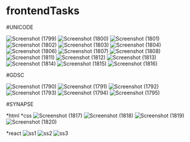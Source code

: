 # frontendTasks

#UNICODE 

![Screenshot (1799)](https://github.com/VishwaJarsaniya/frontendTasks/assets/143692465/81b410a6-fe42-4d8d-87dc-80c6c38c6ddb)
![Screenshot (1800)](https://github.com/VishwaJarsaniya/frontendTasks/assets/143692465/50d52655-9036-4319-aa43-bc90a131f0d5)
![Screenshot (1801)](https://github.com/VishwaJarsaniya/frontendTasks/assets/143692465/7c157a74-f204-4a96-b24d-75ec29359527)
![Screenshot (1802)](https://github.com/VishwaJarsaniya/frontendTasks/assets/143692465/d025312e-a65b-4359-bb31-b737b2a97008)
![Screenshot (1803)](https://github.com/VishwaJarsaniya/frontendTasks/assets/143692465/a29eb9c3-8108-4d0f-a203-6b519e56c009)
![Screenshot (1804)](https://github.com/VishwaJarsaniya/frontendTasks/assets/143692465/3e3a396a-e601-4e53-a3c9-4d088c13ca7f)
![Screenshot (1806)](https://github.com/VishwaJarsaniya/frontendTasks/assets/143692465/a5200657-e614-4239-97fb-89659d538c08)
![Screenshot (1807)](https://github.com/VishwaJarsaniya/frontendTasks/assets/143692465/383725d3-c931-44b9-b0a5-a4c0e6b28bad)
![Screenshot (1808)](https://github.com/VishwaJarsaniya/frontendTasks/assets/143692465/6c4f6eb2-0373-4549-8334-337cf842eb05)
![Screenshot (1811)](https://github.com/VishwaJarsaniya/frontendTasks/assets/143692465/da82c307-5aad-4300-92e5-1322a9032f68)
![Screenshot (1812)](https://github.com/VishwaJarsaniya/frontendTasks/assets/143692465/2e55fccf-d4c4-4d9d-9de0-347116ddaf9b)
![Screenshot (1813)](https://github.com/VishwaJarsaniya/frontendTasks/assets/143692465/4c8bfad9-e1d1-4d80-a673-0cba1bfe04b3)
![Screenshot (1814)](https://github.com/VishwaJarsaniya/frontendTasks/assets/143692465/6a1700c7-51b3-4722-9026-9fd4354925e6)
![Screenshot (1815)](https://github.com/VishwaJarsaniya/frontendTasks/assets/143692465/b2744cd5-3ad7-45d8-9d50-13738a55b0e1)
![Screenshot (1816)](https://github.com/VishwaJarsaniya/frontendTasks/assets/143692465/54b1662c-ed87-4471-ab05-b728d5ca64ac)


#GDSC

![Screenshot (1790)](https://github.com/VishwaJarsaniya/frontendTasks/assets/143692465/4091ffcd-31cf-46ad-aaf9-f8941f2bfc59)
![Screenshot (1791)](https://github.com/VishwaJarsaniya/frontendTasks/assets/143692465/6529b5bc-412a-4132-9edb-bfc48232c561)
![Screenshot (1792)](https://github.com/VishwaJarsaniya/frontendTasks/assets/143692465/7d0521e7-18f4-4bcc-9c07-97ad2874abf1)
![Screenshot (1793)](https://github.com/VishwaJarsaniya/frontendTasks/assets/143692465/ef11b5cf-b589-45d1-a5c8-ae33a41e6314)
![Screenshot (1794)](https://github.com/VishwaJarsaniya/frontendTasks/assets/143692465/ae4fe7c4-3ee1-422e-9d54-b3875db08329)
![Screenshot (1795)](https://github.com/VishwaJarsaniya/frontendTasks/assets/143692465/d759bf04-9763-4005-959e-465230cdaeb0)


#SYNAPSE

*html *css
![Screenshot (1817)](https://github.com/VishwaJarsaniya/frontendTasks/assets/143692465/3e3b686e-24f1-4870-9996-85a01742026f)
![Screenshot (1818)](https://github.com/VishwaJarsaniya/frontendTasks/assets/143692465/32d4c1fb-6f1d-458b-be38-86bd8ebfd985)
![Screenshot (1819)](https://github.com/VishwaJarsaniya/frontendTasks/assets/143692465/696eb75d-bc45-49ae-bdee-e9a3c92e3d49)
![Screenshot (1820)](https://github.com/VishwaJarsaniya/frontendTasks/assets/143692465/23f0cb88-9e02-4376-ab38-3b1b6357892a)

*react
![ss1](https://github.com/VishwaJarsaniya/frontendTasks/assets/143692465/4690c1a7-081a-4797-8ce2-1cb6d21f5c00)
![ss2](https://github.com/VishwaJarsaniya/frontendTasks/assets/143692465/d78b9c41-3d7c-44f6-a771-70358415a4e0)
![ss3](https://github.com/VishwaJarsaniya/frontendTasks/assets/143692465/f9f4cca4-af86-4da1-a1be-2324e3f4f047)






